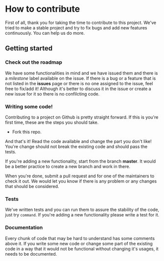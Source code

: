 # How to contribute
First of all, thank you for taking the time to contribute to this project. We've tried to make a stable project and try to fix bugs and add new features continuously. You can help us do more.

## Getting started

### Check out the roadmap

We have some functionalities in mind and we have issued them and there is a *milestone* label available on the issue. If there is a bug or a feature that is not listed in the **issues** page or there is no one assigned to the issue, feel free to fix/add it! Although it's better to discuss it in the issue or create a new issue for it so there is no confilcting code.

### Writing some code!

Contributing to a project on Github is pretty straight forward. If this is you're first time, these are the steps you should take.

- Fork this repo.

And that's it! Read the code available and change the part you don't like! You're change should not break the existing code and should pass the tests.

If you're adding a new functionality, start from the branch **master**. It would be a better practice to create a new branch and work in there.

When you're done, submit a pull request and for one of the maintainers to check it out. We would let you know if there is any problem or any changes that should be considered.

### Tests

We've written tests and you can run them to assure the stability of the code, just try `command`. If you're adding a new functionality please write a test for it.

### Documentation

Every chunk of code that may be hard to understand has some comments above it. If you write some new code or change some part of the existing code in a way that it would not be functional without changing it's usages, it needs to be documented.
